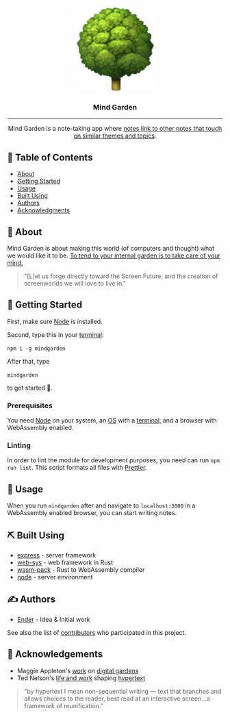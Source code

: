 <p align="center">
  <a href="" rel="noopener">
 <img width=200px height=200px src="https://raw.githubusercontent.com/digitalgardening/mindgarden/main/assets/tree.png" alt="Mind Garden Logo"></a>
</p>

<h3 align="center">Mind Garden</h3>


---

<p align="center"> Mind Garden is a note-taking app where <a href="https://maggieappleton.com/garden-history">notes link to other notes that touch on similar themes and topics</a>. 
    <br> 
</p>

## 📝 Table of Contents
- [About](#about)
- [Getting Started](#getting_started)
- [Usage](#usage)
- [Built Using](#built_using)
- [Authors](#authors)
- [Acknowledgments](#acknowledgement)

## 🧐 About <a name = "about"></a>
Mind Garden is about making this world (of computers and thought) what we would like it to be. [To tend to your internal garden is to take care of your mind.](https://nesslabs.com/mind-garden)

> "[L]et us forge directly toward the Screen Future, and the creation of screenworlds we will love to live in."



## 🏁 Getting Started <a name = "getting_started"></a>

First, make sure [Node](https://nodejs.org/en/download/) is installed.

Second, type this in your [terminal](https://launchschool.com/books/command_line): 

`npm i -g mindgarden`

After that, type 

`mindgarden` 

to get started 🌳.

### Prerequisites
You need [Node](https://nodejs.org/en/download/) on your system, an [OS](http://markburgess.org/os/os.pdf) with a [terminal,](https://launchschool.com/books/command_line) and a browser with WebAssembly enabled.


### Linting

In order to lint the module for development purposes, you need can run `npm run lint`. This script formats all files with [Prettier](https://prettier.io/).


## 🎈 Usage <a name="usage"></a>
When you run `mindgarden` after and navigate to `localhost:3000` in a WebAssembly enabled browser, you can start writing notes.

## ⛏️ Built Using <a name = "built_using"></a>

- [express](https://expressjs.com/) - server framework
- [web-sys](https://rustwasm.github.io/wasm-bindgen/api/web_sys/) - web framework in Rust
- [wasm-pack](https://developer.mozilla.org/en-US/docs/WebAssembly/Rust_to_wasm) - Rust to WebAssembly compiler
- [node](https://nodejs.org/en/) - server environment

## ✍️ Authors <a name = "authors"></a>
- [Ender](https://github.com/genderev) - Idea & Initial work

See also the list of [contributors](https://github.com/digitalgardening/mindgarden/contributors) who participated in this project.

## 🎉 Acknowledgements <a name = "acknowledgement"></a>
- Maggie Appleton's [work](https://maggieappleton.com/garden-history) on [digital gardens](https://maggieappleton.com/evergreens)
- Ted Nelson's [life and work](https://maggieappleton.com/xanadu-patterns) shaping [hypertext](https://monoskop.org/File:Nelson_Ted_Literary_Machines_c1987_chs_0-1.pdf)

> "by hypertext I mean non-sequential writing — text that branches and allows choices to the reader, best read at an interactive screen...a framework of reunification."
